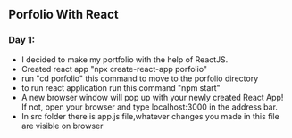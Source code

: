 ## Porfolio With React

### Day 1:
- I decided to make my portfolio with the help of ReactJS.
- Created  react app "npx create-react-app porfolio"
- run "cd porfolio" this command to move to the porfolio directory
- to run react application run this command "npm start" 
- A new browser window will pop up with your newly created React App! If not, open your browser and type localhost:3000 in the address bar.
- In src folder there is app.js file,whatever changes you made in this  file are visible on browser 